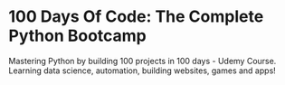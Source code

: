 # 100 Days Of Code: The Complete Python Bootcamp

Mastering Python by building 100 projects in 100 days - Udemy Course. Learning data science, automation, building websites, games and apps!
